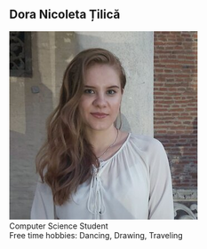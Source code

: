 
## Dora Nicoleta Țilică

![Image of me](https://raw.githubusercontent.com/DoraNicole/dora.tilica.lab1/gh-pages/rsz_118580943_2810962529182198_28051842302484591_o.jpg)<br>
Computer Science Student<br>
Free time hobbies: Dancing, Drawing, Traveling
